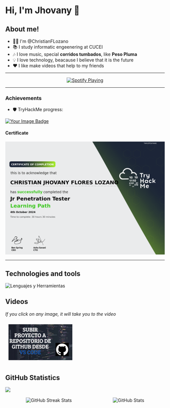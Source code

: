 # Hi, I'm Jhovany 👋

## About me!  
- 👨‍💻 I'm @ChristianFLozano  
- 📚 I study informatic engeenering at CUCEI  
- 🎶 I love music, special **corridos tumbados**, like **Peso Pluma**  
- 💡 I love technology, beacause I believe that it is the future  
-  ❤ I like make videos that help to my friends


----

<div align="center">
  <a href="https://spotify-github-profile.kittinanx.com/api/view?uid=31r573ukk5uugd5q66b2bnkqmxai&redirect=true">
    <img src="https://spotify-github-profile.kittinanx.com/api/view?uid=31r573ukk5uugd5q66b2bnkqmxai&cover_image=true&theme=default&show_offline=false&background_color=121212&interchange=false" alt="Spotify Playing"/>
  </a>
</div>

----

### Achievements  
- 🛡️ TryHackMe progress:  
<a href="https://tryhackme.com/r/p/christian.flores" target="_blank">
  <img src="https://tryhackme-badges.s3.amazonaws.com/christian.flores.png" alt="Your Image Badge" width=400 />
</a>

#### Certificate
<a href="https://tryhackme-certificates.s3-eu-west-1.amazonaws.com/THM-E9TQVYIHM2.png" target="_blank">
    <img  src="./images/THM-E9TQVYIHM2.png" width=700 />
</a>

---


## Technologies and tools  
![Lenguajes y Herramientas](https://skillicons.dev/icons?i=c,cpp,python,html,css,js,java,nodejs,react,postgresql,git,github,linux)


## Videos
*If you click on any image, it will take you to the video*
<div style="display: flex; flex-wrap:wrap;  justify-content: space-around;">
<a href="https://youtu.be/yJIszNXLZRk?si=Qb5J9ZcNJD7rh4Ip" target="_blank">
<img src="./images/Portada.png" alt="SubirRepositorio" style="max-width: 40%; height: auto; margin: 10px;"/>
</a>
</div>

## GitHub Statistics  

![](https://komarev.com/ghpvc/?username=ChristianFLozano&style=for-the-badge)

<div style="display: flex; justify-content: space-around;">
  <picture>
    <source media="(prefers-color-scheme: dark)" srcset="https://streak-stats.demolab.com?user=ChristianFLozano&theme=dark" />
    <img src="https://streak-stats.demolab.com?user=ChristianFLozano&theme=default" style="max-width: 300px; height: auto;" alt="GitHub Streak Stats" />
  </picture>

  <picture>
    <source media="(prefers-color-scheme: dark)" srcset="https://github-readme-stats.vercel.app/api?username=ChristianFLozano&show_icons=true&theme=dark" />
    <source media="(prefers-color-scheme: light), (prefers-color-scheme: no-preference)" srcset="https://github-readme-stats.vercel.app/api?username=ChristianFLozano&show_icons=true" />
    <img src="https://github-readme-stats.vercel.app/api?username=ChristianFLozano&show_icons=true" style="max-width: 300px; height: auto;" alt="GitHub Stats" />
  </picture>
</div>



<!---
ChristianFLozano/ChristianFLozano is a ✨ special ✨ repository because its `README.md` (this file) appears on your GitHub profile.
You can click the Preview link to take a look at your changes.
--->
